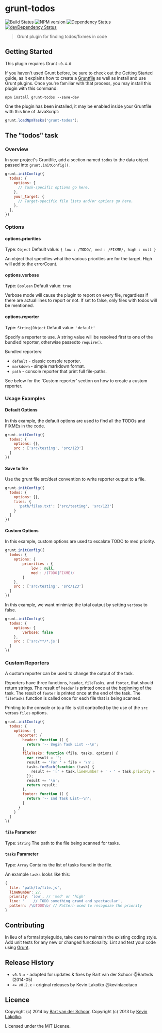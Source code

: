 # grunt-todos

[![Build Status](https://secure.travis-ci.org/Bartvds/grunt-todos.png?branch=master)](http://travis-ci.org/Bartvds/grunt-todos) [![NPM version](https://badge.fury.io/js/grunt-todos.png)](http://badge.fury.io/js/grunt-todos) [![Dependency Status](https://david-dm.org/Bartvds/grunt-todos.png)](https://david-dm.org/Bartvds/grunt-todos) [![devDependency Status](https://david-dm.org/Bartvds/grunt-todos/dev-status.png)](https://david-dm.org/Bartvds/grunt-todos#info=devDependencies)

> Grunt plugin for finding todos/fixmes in code

## Getting Started

This plugin requires Grunt `~0.4.0`

If you haven't used [Grunt](http://gruntjs.com/) before, be sure to check out the [Getting Started](http://gruntjs.com/getting-started) guide, as it explains how to create a [Gruntfile](http://gruntjs.com/sample-gruntfile) as well as install and use Grunt plugins. Once you're familiar with that process, you may install this plugin with this command:

```shell
npm install grunt-todos --save-dev
```

One the plugin has been installed, it may be enabled inside your Gruntfile with this line of JavaScript:

```js
grunt.loadNpmTasks('grunt-todos');
```

## The "todos" task

### Overview

In your project's Gruntfile, add a section named `todos` to the data object passed into `grunt.initConfig()`.

```js
grunt.initConfig({
  todos: {
    options: {
      // Task-specific options go here.
    },
    your_target: {
      // Target-specific file lists and/or options go here.
    },
  },
})
```

### Options

#### options.priorities

Type: `Object`
Default value: `{ low : /TODO/, med : /FIXME/, high : null }`

An object that specifies what the various priorities are for the target.
High will add to the errorCount.


#### options.verbose

Type: `Boolean`
Default value: `true`

Verbose mode will cause the plugin to report on every file, regardless if there are actual lines to report or not. If set to false, only files with todos will be mentioned.

#### options.reporter

Type: `String|Object`
Default value: `'default'`

Specify a reporter to use. A string value will be resolved first to one of the bundled reporter, otherwise passedto `require()`.

Bundled reporters:

- `default` - classic console reporter.
- `markdown` - simple markdown format.
- `path` - console reporter that print full file-paths.

See below for the 'Custom reporter' section on how to create a custom reporter.

### Usage Examples

#### Default Options

In this example, the default options are used to find all the TODOs and FIXMEs in the code.

```js
grunt.initConfig({
  todos: {
    options: {},
    src : ['src/testing', 'src/123']
  }
})
```

#### Save to file

Use the grunt file src/dest convention to write reporter output to a file. 

```js
grunt.initConfig({
  todos: {
    options: {},
    files: {
      'path/files.txt': ['src/testing', 'src/123']
    }
  }
})
```

#### Custom Options

In this example, custom options are used to escalate TODO to med priority.

```js
grunt.initConfig({
  todos: {
    options: {
        priorities : {
            low : null,
            med : /(TODO|FIXME)/
        }
    },
    src : ['src/testing', 'src/123']
  }
})
```

In this example, we want minimize the total output by setting `verbose` to false.

```js
grunt.initConfig({
  todos: {
    options: {
        verbose: false
    },
    src : ['src/**/*.js']
  }
})
```

### Custom Reporters

A custom reporter can be used to change the output of the task.

Reporters have three functions, `header`, `fileTasks`, and `footer`, that should return strings.
The result of `header` is printed once at the beginning of the task.
The result of `footer` is printed once at the end of the task.
The `fileTasks` function is called once for each file that is being scanned.

Printing to the console or to a file is still controlled by the use of the `src` versus `files` options.

```js
grunt.initConfig({
  todos: {
    options: {
      reporter: {
        header: function () {
          return '-- Begin Task List --\n';
        },
        fileTasks: function (file, tasks, options) {
          var result = '';
          result += 'For ' + file + '\n';
          tasks.forEach(function (task) {
            result += '[' + task.lineNumber + ' - ' + task.priority + '] ' + task.line + '\n';
          });
          result += '\n';
          return result;
        },
        footer: function () {
          return '-- End Task List--\n';
        }
      }
    }
  }
})
```

#### `file` Parameter

Type: `String`
The path to the file being scanned for tasks.

#### `tasks` Parameter

Type: `Array`
Contains the list of tasks found in the file.

An example `tasks` looks like this:

```js
{
  file: 'path/to/file.js',
  lineNumber: 27,
  priority: 'low', // 'med' or 'high'
  line: '    // TODO something grand and spectacular',
  pattern: /\bTODO\b/ // Pattern used to recognize the priority
}
```

## Contributing

In lieu of a formal styleguide, take care to maintain the existing coding style. Add unit tests for any new or changed functionality. Lint and test your code using [Grunt](http://gruntjs.com/).

## Release History

- `v0.3.x` - adopted for updates & fixes by Bart van der Schoor @Bartvds (2014-05)
- `<= v0.2.x` - original releases by Kevin Lakotko @kevinlacotaco

## Licence

Copyright (c) 2014 by [Bart van der Schoor](https://github.com/Bartvds).
Copyright (c) 2013 by [Kevin Lakotko](https://github.com/kevinlacotaco).

Licensed under the MIT License. 